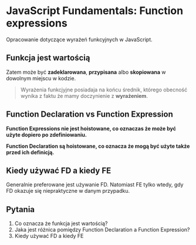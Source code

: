 # JavaScript Fundamentals: Function expressions

Opracowanie dotyczące wyrażeń funkcyjnych w JavaScript.

## Funkcja jest wartością
Zatem może być **zadeklarowana**, **przypisana** albo **skopiowana** w dowolnym miejscu w kodzie.

> Wyrażenia funkcjyjne posiadaja na końcu średnik, którego obecność wynika z faktu że mamy doczynienie z **wyrażeniem**.

## Function Declaration vs Function Expression
**Function Expressions nie jest hoistowane, co oznaczas że może być użyte dopiero po zdefiniowaniu.**  

**Function Declaration są hoistowane, co oznacza że mogą być użyte także przed ich definicją.**

## Kiedy używać FD a kiedy FE
Generalnie preferowane jest używanie FD. Natomiast FE tylko wtedy, gdy FD okazuje się niepraktyczne w danym przypadku.

## Pytania
1. Co oznacza że funkcja jest wartością?
2. Jaka jest różnica pomiędzy Function Declaration a Function Expression?
3. Kiedy używać FD a kiedy FE
